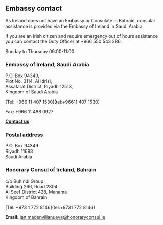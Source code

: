 ## Embassy contact

As Ireland does not have an Embassy or Consulate in Bahrain, consular assistance is provided via the Embassy of Ireland in Saudi Arabia.

If you are an Irish citizen and require emergency out of hours assistance you can contact the Duty Officer at +966 550 543 386.

Sunday to Thursday 09:00-11:00

### Embassy of Ireland, Saudi Arabia

P.O. Box 94349,   
Plot No. 3114, Al Idrisi,   
Assafarat District, Riyadh 12513,   
Kingdom of Saudi Arabia

[Tel: +966 11 407 1530](tel:+96611 407 1530)

Fax: +966 11 488 0927

[**Contact us**](/en/saudiarabia/riyadh/contact/)

### Postal address

P.O. Box 94349   
Riyadh 11693   
Saudi Arabia

### Honorary Consul of Ireland, Bahrain

c/o Buhindi Group   
Building 266, Road 2804   
Al Seef District 428, Manama   
Kingdom of Bahrain

[Tel: +973 1 772 8146](tel:+9731 772 8146)

**Email:** [jan.madenvillanueva@honoraryconsul.ie](mailto:jan.madenvillanueva@honoraryconsul.ie)